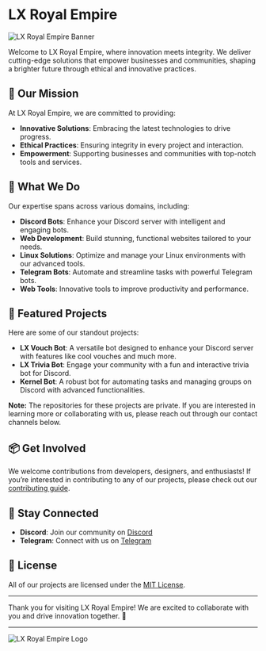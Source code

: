 # LX Royal Empire

![LX Royal Empire Banner](https://cdn.discordapp.com/attachments/1231161981860319293/1284439885507334234/l2lR021.png?ex=66ede39c&is=66ec921c&hm=04c8d6bed7c25e681a3f63db6a8ecf91ac7fa71fbfa80dc7455fc2a53deb2aff&format=webp&width=890&height=200) <!-- Replace with your banner image URL -->

Welcome to LX Royal Empire, where innovation meets integrity. We deliver cutting-edge solutions that empower businesses and communities, shaping a brighter future through ethical and innovative practices.

## 🚀 Our Mission

At LX Royal Empire, we are committed to providing:
- **Innovative Solutions**: Embracing the latest technologies to drive progress.
- **Ethical Practices**: Ensuring integrity in every project and interaction.
- **Empowerment**: Supporting businesses and communities with top-notch tools and services.

## 🔧 What We Do

Our expertise spans across various domains, including:

- **Discord Bots**: Enhance your Discord server with intelligent and engaging bots.
- **Web Development**: Build stunning, functional websites tailored to your needs.
- **Linux Solutions**: Optimize and manage your Linux environments with our advanced tools.
- **Telegram Bots**: Automate and streamline tasks with powerful Telegram bots.
- **Web Tools**: Innovative tools to improve productivity and performance.

## 🌟 Featured Projects

Here are some of our standout projects:

- **LX Vouch Bot**: A versatile bot designed to enhance your Discord server with features like cool vouches and much more.
- **LX Trivia Bot**: Engage your community with a fun and interactive trivia bot for Discord.
- **Kernel Bot**: A robust bot for automating tasks and managing groups on Discord with advanced functionalities.

**Note:** The repositories for these projects are private. If you are interested in learning more or collaborating with us, please reach out through our contact channels below.

## 📦 Get Involved

We welcome contributions from developers, designers, and enthusiasts! If you’re interested in contributing to any of our projects, please check out our [contributing guide](CONTRIBUTING.md).

## 📢 Stay Connected

- **Discord**: Join our community on [Discord](https://discord.gg/VYSpaRC7)
- **Telegram**: Connect with us on [Telegram](https://t.me/LXRoyalEmpire)

## 📜 License

All of our projects are licensed under the [MIT License](LICENSE).

---

Thank you for visiting LX Royal Empire! We are excited to collaborate with you and drive innovation together. 🌟

---

![LX Royal Empire Logo](https://cdn.discordapp.com/attachments/1231161981860319293/1284439885507334234/l2lR021.png?ex=66ede39c&is=66ec921c&hm=04c8d6bed7c25e681a3f63db6a8ecf91ac7fa71fbfa80dc7455fc2a53deb2aff&format=webp&width=890&height=200) <!-- Replace with your logo image URL -->
